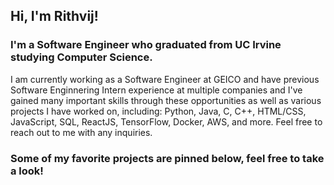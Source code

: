 ## Hi, I'm Rithvij!

### I'm a Software Engineer who graduated from UC Irvine studying Computer Science.
I am currently working as a Software Engineer at GEICO and have previous Software Enginnering Intern experience at multiple companies and I've gained many important skills through these opportunities as well as various projects I have worked on, including: Python, Java, C, C++, HTML/CSS, JavaScript, SQL, ReactJS, TensorFlow, Docker, AWS, and more. Feel free to reach out to me with any inquiries.

### Some of my favorite projects are pinned below, feel free to take a look!
<!--
**rithvij315/rithvij315** is a ✨ _special_ ✨ repository because its `README.md` (this file) appears on your GitHub profile.

Here are some ideas to get you started:

- 🔭 I’m currently working on ...
- 🌱 I’m currently learning ...
- 👯 I’m looking to collaborate on ...
- 🤔 I’m looking for help with ...
- 💬 Ask me about ...
- 📫 How to reach me: ...
- 😄 Pronouns: ...
- ⚡ Fun fact: ...
-->
